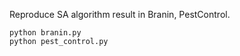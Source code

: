 Reproduce SA algorithm result in Branin, PestControl.

```
python branin.py
python pest_control.py
```
